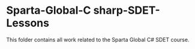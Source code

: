 # Sparta-Global-C sharp-SDET-Lessons



This folder contains all work related to the Sparta Global C# SDET course.
